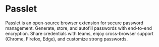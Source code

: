 # Passlet
Passlet is an open-source browser extension for secure password management. Generate, store, and autofill passwords with end-to-end encryption. Share credentials with teams, enjoy cross-browser support (Chrome, Firefox, Edge), and customize strong passwords.
